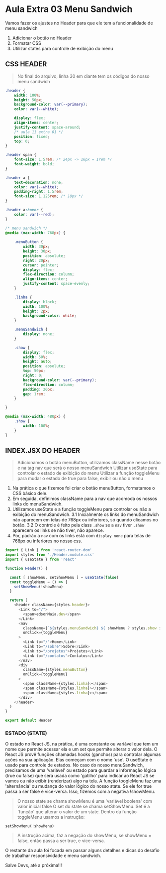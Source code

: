 # Aula Extra 03 Menu Sandwich

Vamos fazer os ajustes no Header para que ele tem a funcionalidade de menu sandwich

1. Adicionar o botão no Header
2. Formatar CSS
3. Utilizar states para controle de exibição do menu

## CSS HEADER

> No final do arquivo, linha 30 em diante tem os códigos do nosso menu sandwich

~~~css
.header {
    width: 100%;
    height: 50px;
    background-color: var(--primary);
    color: var(--white);

    display: flex;
    align-items: center;
    justify-content: space-around;
    /* aula 11 extra 01 */
    position: fixed;
    top: 0;
}

.header span {
    font-size: 1.5rem; /* 24px -> 16px = 1rem */
    font-weight: bold;
}

.header a {
    text-decoration: none;
    color: var(--white);
    padding-right: 1.5rem;
    font-size: 1.125rem; /* 18px */
}

.header a:hover {
    color: var(--red);
}

/* menu sandwich */
@media (max-width: 768px) {
    
    .menuButton {
        width: 30px;
        height: 30px;
        position: absolute;
        right: 20px;
        cursor: pointer;
        display: flex;
        flex-direction: column;
        align-items: center;
        justify-content: space-evenly;
    }

    .linha {
        display: block;
        width: 100%;
        height: 2px;
        background-color: white;
    }

    .menuSandwich {
        display: none;
    }

    .show {
        display: flex;
        width: 50%;
        height: auto;
        position: absolute;
        top: 50px;
        right: 0;
        background-color: var(--primary);
        flex-direction: column;
        padding: 20px;
        gap: 1rem;
    }

}

@media (max-width: 480px) {
    .show {
        width: 100%;
    }
}

~~~

## INDEX.JSX DO HEADER

> Adicionamos o botão menuButton, utilizamos className nesse botão e na tag nav que será o nosso menuSandwich
> Utilizar useState para controlar o estado de exibição do menu
> Utilizar a função toggleMenu para mudar o estado de true para false, exibir ou não o menu

1. Na prática o que fizemos foi criar o botão menuButton, formatamos o CSS básico dele.
2. Em seguida, definimos className para a nav que acomoda os nossos links do menuSandwich.
3. Utilizamos useState e a função toggleMenu para controlar ou não a exibição do menuSandwich.
3.1 Inicialmente os links do menuSandwich não aparecem em telas de 768px ou inferiores, só quando clicamos no botão.
3.2 O controle é feito pela class `.show` se a `nav` tiver `.show` aparecem os links se não tiver, não aparece.
4. Por, padrão a `nav` com os links está com `display none` para telas de 768px ou inferiores no nosso css.

~~~javascript
import { Link } from 'react-router-dom'
import styles from './Header.module.css'
import { useState } from 'react'

function Header() {

  const [ showMenu, setShowMenu ] = useState(false)
  const toggleMenu = () => {
    setShowMenu(!showMenu)
  }

  return (
    <header className={styles.header}>
      <Link to="/">
        <span>edsonMaia.dev</span>
      </Link>
      <nav
        className={`${styles.menuSandwich} ${ showMenu ? styles.show : '' }`}
        onClick={toggleMenu}
      >
        <Link to="/">Home</Link>
        <Link to="/sobre">Sobre</Link>
        <Link to="/projetos">Projetos</Link>
        <Link to="/contatos">Contatos</Link>
      </nav>
      <div
        className={styles.menuButton}
        onClick={toggleMenu}
      >
        <span className={styles.linha}></span>
        <span className={styles.linha}></span>
        <span className={styles.linha}></span>
      </div>
    </header>
  )
}

export default Header

~~~

### ESTADO (STATE)

O estado no React JS, na prática, é uma constante ou variável que tem um nome que permite acessar ela e um set que permite alterar o valor dela.
O React JS provê funções chamadas hooks (ganchos) para controlar algumas ações na sua aplicação.
Elas começam com o nome 'use'. O useState é usado para controle de estados.
No caso do nosso menuSandwich, precisamos de uma 'variável' ou estado para guardar a informação lógica (true ou false) que será usada como 'gatilho' para indicar ao React JS se vamos ou não exibir (renderizar) algo na tela.
A função toogleMenu faz uma 'alternância' ou mudança do valor lógico do nosso state. Se ele for true passa a ser false e vice-versa. Isso, fizemos com a negativa !showMenu.

> O nosso state se chama showMenu é uma 'variável boolena' com valor inicial false
> O set do state se chama setShowMenu. Set é a 'função' que alterar o valor de um state.
> Dentro da função toggleMenu usamos a instrução:

`setShowMenu(!showMenu)`

> A instrução acima, faz a negação do showMenu, se showMenu = false, então passa a ser true, e vice-versa.

O restante da aula foi focada em passar alguns detalhes e dicas do desafio de trabalhar responsividade e menu sandwich.

Salve Devs, até a próxima!!!
